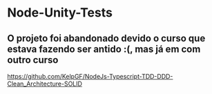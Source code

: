# Node-Unity-Tests
## O projeto foi abandonado devido o curso que estava fazendo ser antido :(, mas já em com outro curso
https://github.com/KelpGF/NodeJs-Typescript-TDD-DDD-Clean_Architecture-SOLID
